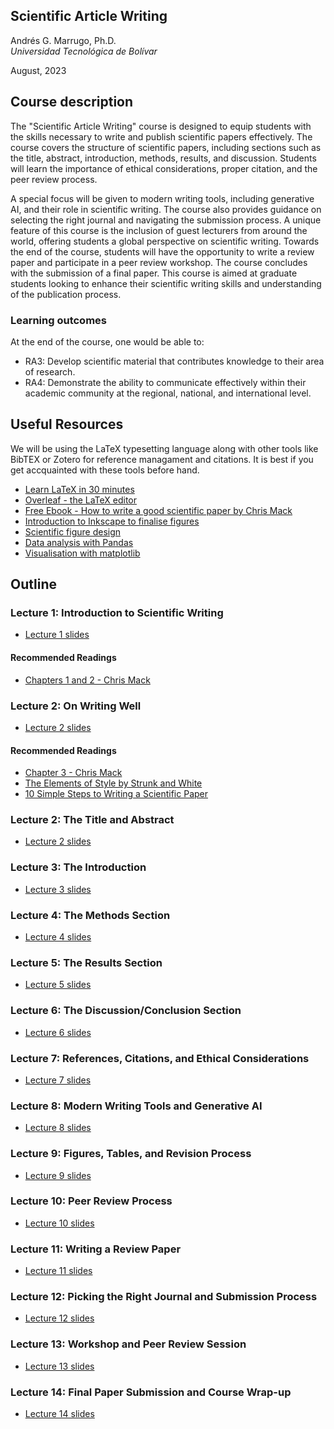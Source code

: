 ## Scientific Article Writing

Andrés G. Marrugo, Ph.D.          
*Universidad Tecnológica de Bolívar*

August, 2023

##  Course description

The "Scientific Article Writing" course is designed to equip students with the skills necessary to write and publish scientific papers effectively. The course covers the structure of scientific papers, including sections such as the title, abstract, introduction, methods, results, and discussion. Students will learn the importance of ethical considerations, proper citation, and the peer review process. 

A special focus will be given to modern writing tools, including generative AI, and their role in scientific writing. The course also provides guidance on selecting the right journal and navigating the submission process. A unique feature of this course is the inclusion of guest lecturers from around the world, offering students a global perspective on scientific writing. Towards the end of the course, students will have the opportunity to write a review paper and participate in a peer review workshop. The course concludes with the submission of a final paper. This course is aimed at graduate students looking to enhance their scientific writing skills and understanding of the publication process.

### Learning outcomes
At the end of the course, one would be able to:
- RA3: Develop scientific material that contributes knowledge to their area of research.
- RA4: Demonstrate the ability to communicate effectively within their academic community at the regional, national, and international level.

## Useful Resources
 
We will be using the LaTeX typesetting language along with other tools like BibTEX or Zotero for reference managament and citations. It is best if you get accquainted with these tools before hand.

- [Learn LaTeX in 30 minutes](https://www.overleaf.com/learn/latex/Tutorials#Learn_LaTeX_in_30_minutes)
- [Overleaf - the LaTeX editor](https://www.overleaf.com)
- [Free Ebook - How to write a good scientific paper by Chris Mack](https://www.spiedigitallibrary.org/ebooks/PM/How-to-Write-a-Good-Scientific-Paper/Chapter1/How-to-Write-a-Good-Scientific-Paper-Full-Book/10.1117/3.2317707.sup?webSyncID=8b1b784d-8db1-3e6d-be88-365d018a7bd6&sessionGUID=875583eb-1c34-202b-13d8-e906282a7365&_ga=2.226645333.991530863.1690731670-1106017337.1689951529)
- [Introduction to Inkscape to finalise figures](https://bioinformatics-core-shared-training.github.io/effective-figure-design/DesigningEffectiveScientificFigures_Practical_INKSCAPE_Zabala_v00.pdf)
- [Scientific figure design](https://www.bioinformatics.babraham.ac.uk/training.html#figuredesign)
- [Data analysis with Pandas](https://github.com/drvinceknight/Python-Mathematics-Handbook/blob/master/03-Data-analysis-with-Pandas.ipynb)
- [Visualisation with matplotlib](https://github.com/drvinceknight/Python-Mathematics-Handbook/blob/master/04-Visualisation-with-matplotlib.ipynb)



## Outline

### Lecture 1: Introduction to Scientific Writing

- [Lecture 1 slides](https://www.dropbox.com/s/m614ojwqxwaszj8/Lecture-01-intro.pdf?dl=0)

#### Recommended Readings

- [Chapters 1 and 2 - Chris Mack](https://www.spiedigitallibrary.org/ebooks/PM/How-to-Write-a-Good-Scientific-Paper/Chapter1/How-to-Write-a-Good-Scientific-Paper-Full-Book/10.1117/3.2317707.sup?webSyncID=8b1b784d-8db1-3e6d-be88-365d018a7bd6&sessionGUID=875583eb-1c34-202b-13d8-e906282a7365&_ga=2.226645333.991530863.1690731670-1106017337.1689951529)

### Lecture 2: On Writing Well

- [Lecture 2 slides](https://www.dropbox.com/s/6ucebu33htwo1xa/Lecture-02-writing-well.pdf?dl=0)

#### Recommended Readings

- [Chapter 3 - Chris Mack](https://www.spiedigitallibrary.org/ebooks/PM/How-to-Write-a-Good-Scientific-Paper/Chapter1/How-to-Write-a-Good-Scientific-Paper-Full-Book/10.1117/3.2317707.sup?webSyncID=8b1b784d-8db1-3e6d-be88-365d018a7bd6&sessionGUID=875583eb-1c34-202b-13d8-e906282a7365&_ga=2.226645333.991530863.1690731670-1106017337.1689951529)
- [The Elements of Style by Strunk and White](https://faculty.washington.edu/heagerty/Courses/b572/public/StrunkWhite.pdf)
- [10 Simple Steps to Writing a Scientific Paper](https://spie.org/news/photonics-focus/janfeb-2020/how-to-write-a-scientific-paper?SSO=1 "10 Simple Steps to Writing a Scientific Paper")



### Lecture 2: The Title and Abstract

- [Lecture 2 slides](link)



### Lecture 3: The Introduction

- [Lecture 3 slides](link)

### Lecture 4: The Methods Section

- [Lecture 4 slides](link)

### Lecture 5: The Results Section

- [Lecture 5 slides](link)

### Lecture 6: The Discussion/Conclusion Section

- [Lecture 6 slides](link)

### Lecture 7: References, Citations, and Ethical Considerations

- [Lecture 7 slides](link)

### Lecture 8: Modern Writing Tools and Generative AI

- [Lecture 8 slides](link)

### Lecture 9: Figures, Tables, and Revision Process

- [Lecture 9 slides](link)

### Lecture 10: Peer Review Process

- [Lecture 10 slides](link)

### Lecture 11: Writing a Review Paper

- [Lecture 11 slides](link)

### Lecture 12: Picking the Right Journal and Submission Process

- [Lecture 12 slides](link)

### Lecture 13: Workshop and Peer Review Session

- [Lecture 13 slides](link)

### Lecture 14: Final Paper Submission and Course Wrap-up

- [Lecture 14 slides](link)


